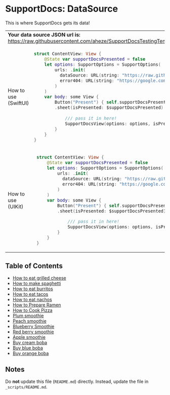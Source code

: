 # SupportDocs: DataSource
This is where SupportDocs gets its data!

<table>
    <tr>
        <td colspan="2">
            <strong>Your data source JSON url is:</strong> <a id="datasource_url" href="https://raw.githubusercontent.com/aheze/SupportDocsTestingTemplate3/DataSource/_data/supportdocs_datasource.json">https://raw.githubusercontent.com/aheze/SupportDocsTestingTemplate3/DataSource/_data/supportdocs_datasource.json</a>
        </td>
    </tr>
<tr>
    <td>
        How to use (SwiftUI)
    </td>
<td>

  ```Swift
  struct ContentView: View {
      @State var supportDocsPresented = false
      let options: SupportOptions = SupportOptions(
          urls: .init(
            dataSource: URL(string: "https://raw.githubusercontent.com/hkamran80/SupportDocs/DataSource/_data/data.json")!,
            error404: URL(string: "https://google.com")!
          )
      )
      var body: some View {
          Button("Present") { self.supportDocsPresented = true }
          .sheet(isPresented: $supportDocsPresented) {
            
              /// pass it in here!
              SupportDocsView(options: options, isPresented: $supportDocsPresented)
          }
      }
  }
  ```
</td>
<tr>
    <td>
        How to use (UIKit)
    </td>
<td>

 ```Swift
  struct ContentView: View {
      @State var supportDocsPresented = false
      let options: SupportOptions = SupportOptions(
          urls: .init(
            dataSource: URL(string: "https://raw.githubusercontent.com/hkamran80/SupportDocs/DataSource/_data/data.json")!,
            error404: URL(string: "https://google.com")!
          )
      )
      var body: some View {
          Button("Present") { self.supportDocsPresented = true }
          .sheet(isPresented: $supportDocsPresented) {
            
              /// pass it in here!
              SupportDocsView(options: options, isPresented: $supportDocsPresented)
          }
      }
  }
  ```
</td>
</tr>
</table>

## Table of Contents
- [How to eat grilled cheese](https://aheze.github.io/SupportDocsTestingTemplate3/Sample-FastFood/HowToEatGrilledCheese)
- [How to make spaghetti](https://aheze.github.io/SupportDocsTestingTemplate3/Sample-FastFood/HowToMakeSpaghetti)
- [How to eat burritos](https://aheze.github.io/SupportDocsTestingTemplate3/Sample-FastFood/HowToEatBurritos)
- [How to eat tacos](https://aheze.github.io/SupportDocsTestingTemplate3/Sample-FastFood/HowToEatTacos)
- [How to eat nachos](https://aheze.github.io/SupportDocsTestingTemplate3/Sample-FastFood/HowToEatNachos)
- [How to Prepare Ramen](https://aheze.github.io/SupportDocsTestingTemplate3/Sample-FastFood/HowToPrepareRamen)
- [How to Cook Pizza](https://aheze.github.io/SupportDocsTestingTemplate3/Sample-FastFood/HowToCookPizza)
- [Plum smoothie](https://aheze.github.io/SupportDocsTestingTemplate3/Sample-Smoothies/Plum)
- [Peach smoothie](https://aheze.github.io/SupportDocsTestingTemplate3/Sample-Smoothies/Peach)
- [Blueberry Smoothie](https://aheze.github.io/SupportDocsTestingTemplate3/Sample-Smoothies/Blueberry)
- [Red berry smoothie](https://aheze.github.io/SupportDocsTestingTemplate3/Sample-Smoothies/RedBerries)
- [Apple smoothie](https://aheze.github.io/SupportDocsTestingTemplate3/Sample-Smoothies/Apple)
- [Buy cream boba](https://aheze.github.io/SupportDocsTestingTemplate3/Sample-Boba/BuyCreamBoba)
- [Buy blue boba](https://aheze.github.io/SupportDocsTestingTemplate3/Sample-Boba/BuyBlueBoba)
- [Buy orange boba](https://aheze.github.io/SupportDocsTestingTemplate3/Sample-Boba/BuyOrangeBoba)


## Notes
Do **not** update this file (`README.md`) directly. Instead, update the file in `_scripts/README.md`.